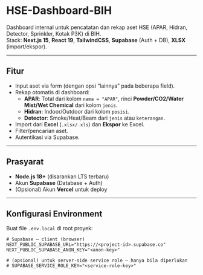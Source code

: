 # HSE-Dashboard-BIH

Dashboard internal untuk pencatatan dan rekap aset HSE (APAR, Hidran, Detector, Sprinkler, Kotak P3K) di BIH.  
Stack: **Next.js 15**, **React 19**, **TailwindCSS**, **Supabase** (Auth + DB), **XLSX** (import/ekspor).

---

## Fitur
- Input aset via form (dengan opsi “lainnya” pada beberapa field).
- Rekap otomatis di dashboard:
  - **APAR**: Total dari kolom `nama = "APAR"`, rinci **Powder/CO2/Water Mist/Wet Chemical** dari kolom `jenis`.
  - **Hidran**: Indoor/Outdoor dari kolom `posisi`.
  - **Detector**: Smoke/Heat/Beam dari `jenis` atau `keterangan`.
- Import dari **Excel** (`.xlsx/.xls`) dan **Ekspor** ke Excel.
- Filter/pencarian aset.
- Autentikasi via Supabase.

---

## Prasyarat
- **Node.js 18+** (disarankan LTS terbaru)
- Akun **Supabase** (Database + Auth)
- (Opsional) Akun **Vercel** untuk deploy

---

## Konfigurasi Environment

Buat file `.env.local` di root proyek:

```env
# Supabase — client (browser)
NEXT_PUBLIC_SUPABASE_URL="https://<project-id>.supabase.co"
NEXT_PUBLIC_SUPABASE_ANON_KEY="<anon-key>"

# (opsional) untuk server-side service role — hanya bila diperlukan
# SUPABASE_SERVICE_ROLE_KEY="<service-role-key>"